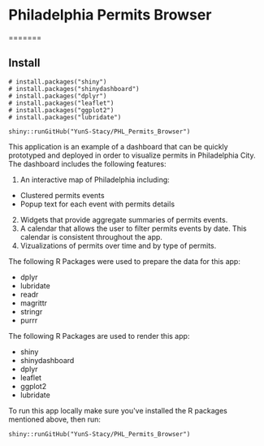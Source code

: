 # Philadelphia Permits Browser

=======
## Install

```
# install.packages("shiny")
# install.packages("shinydashboard")
# install.packages("dplyr")
# install.packages("leaflet")
# install.packages("ggplot2")
# install.packages("lubridate")

shiny::runGitHub("YunS-Stacy/PHL_Permits_Browser")
```

This application is an example of a dashboard that can be quickly prototyped
and deployed in order to visualize permits in Philadelphia City. The dashboard
includes the following features:

1. An interactive map of Philadelphia including:
  - Clustered permits events
  - Popup text for each event with permits details
2. Widgets that provide aggregate summaries of permits events.
3. A calendar that allows the user to filter permits events by date. This calendar
is consistent throughout the app.
4. Vizualizations of permits over time and by type of permits.

The following R Packages were used to prepare the data for this app:

- dplyr
- lubridate
- readr
- magrittr
- stringr
- purrr

The following R Packages are used to render this app:

- shiny
- shinydashboard
- dplyr
- leaflet
- ggplot2
- lubridate

To run this app locally make sure you've installed the R packages mentioned above, then
run:

```
shiny::runGitHub("YunS-Stacy/PHL_Permits_Browser")
```
